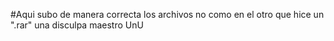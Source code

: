 #Aqui subo de manera correcta los archivos no como en el otro que hice un ".rar" una disculpa maestro UnU
